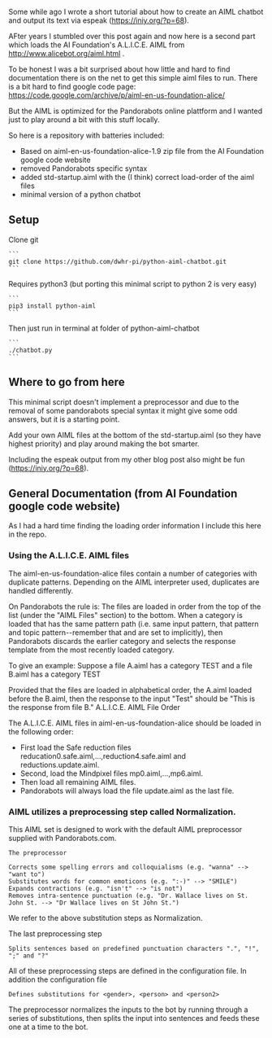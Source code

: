 Some while ago I wrote a short tutorial about how to create an AIML chatbot and output its text
via espeak (https://iniy.org/?p=68).

AFter years I stumbled over this post again and now here is a second part which loads the AI Foundation's A.L.I.C.E.
AIML from http://www.alicebot.org/aiml.html .

To be honest I was a bit surprised about how little and hard to find documentation there is on the
net to get this simple aiml files to run. There is a bit hard to find google code page:
https://code.google.com/archive/p/aiml-en-us-foundation-alice/

But the AIML is optimized for the Pandorabots online plattform and I wanted just to play around
a bit with this stuff locally.

So here is a repository with batteries included:

- Based on aiml-en-us-foundation-alice-1.9 zip file from the AI Foundation google code website
- removed Pandorabots specific syntax
- added std-startup.aiml with the (I think) correct load-order of the aiml files
- minimal version of a python chatbot

## Setup

Clone git

	```
	git clone https://github.com/dwhr-pi/python-aiml-chatbot.git
	```

Requires python3 (but porting this minimal script to python 2 is very easy)

	```
	pip3 install python-aiml
	```
Then just run in terminal at folder of python-aiml-chatbot

	```
	./chatbot.py
	```
 
## Where to go from here

This minimal script doesn't implement a preprocessor and due to the removal of some pandorabots
special syntax it might give some odd answers, but it is a starting point.

Add your own AIML files at the bottom of the std-startup.aiml (so they have highest priority)
and play around making the bot smarter.

Including the espeak output from my other blog post also might be fun (https://iniy.org/?p=68).

## General Documentation (from AI Foundation google code website)

As I had a hard time finding the loading order information I include this here in the repo.


### Using the A.L.I.C.E. AIML files

The aiml-en-us-foundation-alice files contain a number of categories with duplicate patterns. Depending on the AIML interpreter used, duplicates are handled differently.

On Pandorabots the rule is: The files are loaded in order from the top of the list (under the "AIML Files" section) to the bottom. When a category is loaded that has the same pattern path (i.e. same input pattern, that pattern and topic pattern--remember that <that> and <topic> are set to implicitly), then Pandorabots discards the earlier category and selects the response template from the most recently loaded category.

To give an example: Suppose a file A.aiml has a category <category> <pattern>TEST</pattern> <template>This is the response from file A.</template> </category> and a file B.aiml has a category <category> <pattern>TEST</pattern> <template>This is the response from file B.</template> </category>

Provided that the files are loaded in alphabetical order, the A.aiml loaded before the B.aiml, then the response to the input "Test" should be "This is the response from file B."
A.L.I.C.E. AIML File Order

The A.L.I.C.E. AIML files in aiml-en-us-foundation-alice should be loaded in the following order:

- First load the Safe reduction files reducation0.safe.aiml,...,reduction4.safe.aiml and reductions.update.aiml.
- Second, load the Mindpixel files mp0.aiml,...,mp6.aiml.
- Then load all remaining AIML files.
- Pandorabots will always load the file update.aiml as the last file.

### AIML utilizes a preprocessing step called Normalization.

This AIML set is designed to work with the default AIML preprocessor supplied with Pandorabots.com.

    The preprocessor

    Corrects some spelling errors and colloquialisms (e.g. "wanna" --> "want to")
    Substitutes words for common emoticons (e.g. ":-)" --> "SMILE")
    Expands contractions (e.g. "isn't" --> "is not")
    Removes intra-sentence punctuation (e.g. "Dr. Wallace lives on St. John St. --> "Dr Wallace lives on St John St.")

We refer to the above substitution steps as Normalization.

The last preprocessing step

    Splits sentences based on predefined punctuation characters ".", "!", ";" and "?"

All of these preprocessing steps are defined in the configuration file. In addition the configuration file

    Defines substitutions for <gender>, <person> and <person2>

The preprocessor normalizes the inputs to the bot by running through a series of substitutions, then splits the input into sentences and feeds these one at a time to the bot.
